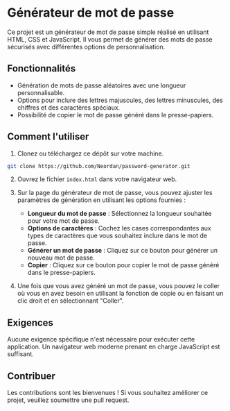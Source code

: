 # Générateur de mot de passe

Ce projet est un générateur de mot de passe simple réalisé en utilisant HTML, CSS et JavaScript. Il vous permet de générer des mots de passe sécurisés avec différentes options de personnalisation.

## Fonctionnalités

- Génération de mots de passe aléatoires avec une longueur personnalisable.
- Options pour inclure des lettres majuscules, des lettres minuscules, des chiffres et des caractères spéciaux.
- Possibilité de copier le mot de passe généré dans le presse-papiers.

## Comment l'utiliser

1. Clonez ou téléchargez ce dépôt sur votre machine.

```bash
git clone https://github.com/Neordan/password-generator.git
```

2. Ouvrez le fichier `index.html` dans votre navigateur web.

3. Sur la page du générateur de mot de passe, vous pouvez ajuster les paramètres de génération en utilisant les options fournies :

   - **Longueur du mot de passe** : Sélectionnez la longueur souhaitée pour votre mot de passe.
   - **Options de caractères** : Cochez les cases correspondantes aux types de caractères que vous souhaitez inclure dans le mot de passe.
   - **Générer un mot de passe** : Cliquez sur ce bouton pour générer un nouveau mot de passe.
   - **Copier** : Cliquez sur ce bouton pour copier le mot de passe généré dans le presse-papiers.

4. Une fois que vous avez généré un mot de passe, vous pouvez le coller où vous en avez besoin en utilisant la fonction de copie ou en faisant un clic droit et en sélectionnant "Coller".

## Exigences

Aucune exigence spécifique n'est nécessaire pour exécuter cette application. Un navigateur web moderne prenant en charge JavaScript est suffisant.

## Contribuer

Les contributions sont les bienvenues ! Si vous souhaitez améliorer ce projet, veuillez soumettre une pull request.
